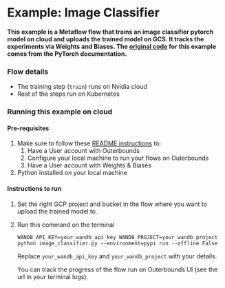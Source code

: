 # Example: Image Classifier
**This example is a Metaflow flow that trains an image classifier pytorch model on cloud and uploads the trained model on GCS. It tracks the experiments via Weights and Biases. The [original code](https://pytorch.org/tutorials/beginner/blitz/cifar10_tutorial.html) for this example comes from the PyTorch documentation.**

### Flow details
- The training step (`train`) runs on Nvidia cloud
- Rest of the steps run on Kubernetes

### Running this example on cloud
#### Pre-requisites
1. Make sure to follow these [README instructions](../../src/mozmlops/templates/README.md) to:
    1. Have a User account with Outerbounds
    2. Configure your local machine to run your flows on Outerbounds
    3. Have a User account with Weights & Biases
2. Python installed on your local machine

#### Instructions to run
1. Set the right GCP project and bucket in the flow where you want to upload the trained model to.
2. Run this command on the terminal
   ```
   WANDB_API_KEY=your_wandb_api_key WANDB_PROJECT=your_wandb_project python image_classifier.py --environment=pypi run --offline False
   ```

   Replace `your_wandb_api_key` and `your_wandb_project` with your details.

   You can track the progress of the flow run on Outerbounds UI (see the url in your terminal logs).

